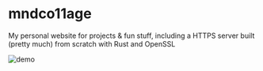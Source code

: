 # mndco11age
My personal website for projects &amp; fun stuff, including a HTTPS server built (pretty much) from scratch with Rust and OpenSSL

![demo](https://user-images.githubusercontent.com/29758429/235374116-df02f485-57c4-4ba5-a5a0-9c11937dbbd3.gif)

